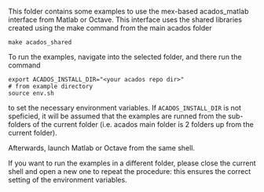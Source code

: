 This folder contains some examples to use the mex-based acados_matlab interface from Matlab or Octave.
This interface uses the shared libraries created using the make command from the main acados folder
```
make acados_shared
```

To run the examples, navigate into the selected folder, and there run the command
```
export ACADOS_INSTALL_DIR="<your acados repo dir>"
# from example directory
source env.sh
```
to set the necessary environment variables.
If `ACADOS_INSTALL_DIR` is not speficied, it will be assumed that the examples are runned from the sub-folders of the current folder (i.e. acados main folder is 2 folders up from the current folder).

Afterwards, launch Matlab or Octave from the same shell.

If you want to run the examples in a different folder, please close the current shell and open a new one to repeat the procedure: this ensures the correct setting of the environment variables.
